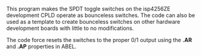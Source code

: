 This program makes the SPDT toggle switches on the isp4256ZE development CPLD operate as bounceless switches. The code can also be used as a template to create bounceless switches on other hardware development boards with little to no modifications.

The code force resets the switches to the proper 0/1 output using the **.AR** and **.AP** properties in ABEL.
